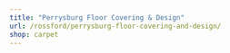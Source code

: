```yaml
---
title: "Perrysburg Floor Covering & Design"
url: /rossford/perrysburg-floor-covering-and-design/
shop: carpet
---
```


